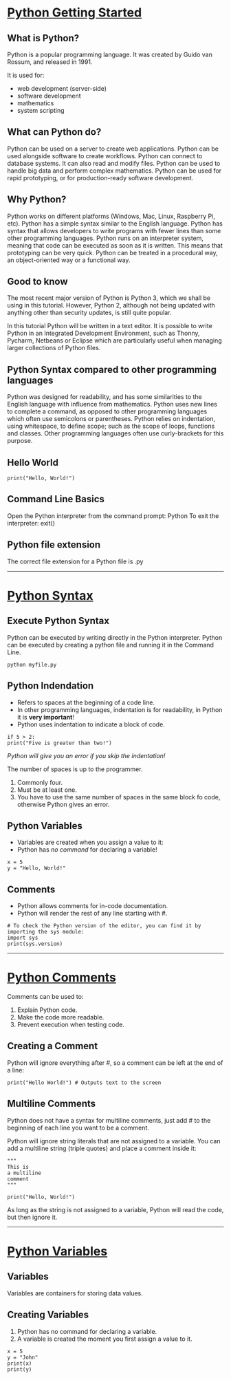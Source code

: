 # [Python Getting Started](https://www.w3schools.com/python/python_getstarted.asp)

## What is Python?

Python is a popular programming language. It was created by Guido van Rossum, and released in 1991.

It is used for:
- web development (server-side)
- software development
- mathematics
- system scripting

## What can Python do?

Python can be used on a server to create web applications.
Python can be used alongside software to create workflows.
Python can connect to database systems. It can also read and modify files.
Python can be used to handle big data and perform complex mathematics.
Python can be used for rapid prototyping, or for production-ready software development.

## Why Python?

Python works on different platforms (Windows, Mac, Linux, Raspberry Pi, etc).
Python has a simple syntax similar to the English language.
Python has syntax that allows developers to write programs with fewer lines than some other programming languages.
Python runs on an interpreter system, meaning that code can be executed as soon as it is written. This means that prototyping can be very quick.
Python can be treated in a procedural way, an object-oriented way or a functional way.

## Good to know

The most recent major version of Python is Python 3, which we shall be using in this tutorial. However, Python 2, although not being updated with anything other than security updates, is still quite popular.

In this tutorial Python will be written in a text editor. It is possible to write Python in an Integrated Development Environment, such as Thonny, Pycharm, Netbeans or Eclipse which are particularly useful when managing larger collections of Python files.

## Python Syntax compared to other programming languages

Python was designed for readability, and has some similarities to the English language with influence from mathematics.
Python uses new lines to complete a command, as opposed to other programming languages which often use semicolons or parentheses.
Python relies on indentation, using whitespace, to define scope; such as the scope of loops, functions and classes. Other programming languages often use curly-brackets for this purpose.

## Hello World

```
print("Hello, World!")
```

## Command Line Basics

Open the Python interpreter from the command prompt: Python
To exit the interpreter: exit()

## Python file extension

The correct file extension for a Python file is .py

---

# [Python Syntax](https://www.w3schools.com/python/python_syntax.asp)

## Execute Python Syntax

Python can be executed by writing directly in the Python interpreter.
Python can be executed by creating a python file and running it in the Command Line.

```
python myfile.py
```

## Python Indendation

- Refers to spaces at the beginning of a code line.
- In other programming languages, indentation is for readability, in Python it is **very important**!
- Python uses indentation to indicate a block of code.

```
if 5 > 2:
print("Five is greater than two!")
```

_Python will give you an error if you skip the indentation!_

The number of spaces is up to the programmer.
1. Commonly four.
2. Must be at least one.
3. You have to use the same number of spaces in the same block fo code, otherwise Python gives an error.
    
## Python Variables

- Variables are created when you assign a value to it:
- Python has *no command* for declaring a variable!

```
x = 5
y = "Hello, World!"
```

## Comments

- Python allows comments for in-code documentation.
- Python will render the rest of any line starting with #.

```
# To check the Python version of the editor, you can find it by importing the sys module:
import sys
print(sys.version)
```

---

# [Python Comments](https://www.w3schools.com/python/python_comments.asp)

Comments can be used to:
1. Explain Python code.
2. Make the code more readable.
3. Prevent execution when testing code.

## Creating a Comment

Python will ignore everything after #, so a comment can be left at the end of a line:

```
print("Hello World!") # Outputs text to the screen
```

## Multiline Comments
Python does not have a syntax for multiline comments, just add # to the beginning of each line you want to be a comment.

Python will ignore string literals that are not assigned to a variable.
You can add a multiline string (triple quotes) and place a comment inside it:

```
"""
This is
a multiline
comment
"""

print("Hello, World!")
```

As long as the string is not assigned to a variable, Python will read the code, but then ignore it.

---

# [Python Variables](https://www.w3schools.com/python/python_variables.asp)

## Variables

Variables are containers for storing data values.

## Creating Variables

1. Python has no command for declaring a variable.
2. A variable is created the moment you first assign a value to it.

```
x = 5
y = "John"
print(x)
print(y)
```